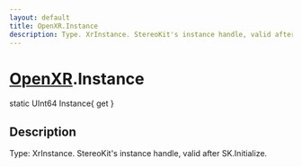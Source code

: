 ```yaml
---
layout: default
title: OpenXR.Instance
description: Type. XrInstance. StereoKit's instance handle, valid after SK.Initialize.
---
```

# [OpenXR]({{site.url}}/Pages/Reference/OpenXR.html).Instance

<div class='signature' markdown='1'>
static UInt64 Instance{ get }
</div>

## Description
Type: XrInstance. StereoKit's instance handle, valid
after SK.Initialize.

